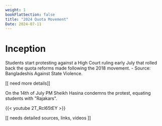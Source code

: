 ```yaml
---
weight: 1
bookFlatSection: false
title: "2024 Quota Movement"
Date: 2024-07-11
---
```


# Inception

Students start protesting against a High Court ruling early July that rolled back the quota reforms made following the 2018 movement. - Source: Bangladeshis Against State Violence.

[[ need more details]]

On the 14th of July PM Sheikh Hasina condemns the protest, equating students with "Rajakars".

<!-- <iframe width="560" height="315" src="https://www.youtube.com/embed/2T_Rcl65tEY?si=xw16nvsqqpWb1mdH&amp;start=378"></iframe> -->

{{< youtube 2T_Rcl65tEY >}}

[[ needs detailed sources, links, videos ]]